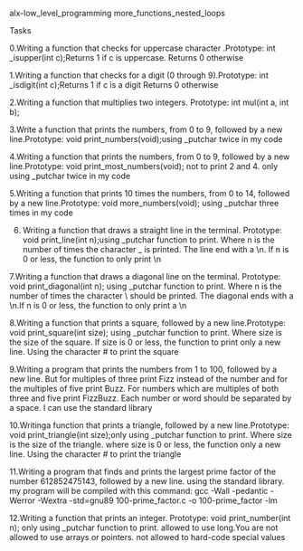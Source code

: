 alx-low_level_programming
more_functions_nested_loops



Tasks

0.Writing a function that checks for uppercase character .Prototype: int _isupper(int c);Returns 1 if c is uppercase. Returns 0 otherwise

1.Writing  a function that checks for a digit (0 through 9).Prototype: int _isdigit(int c);Returns 1 if c is a digit Returns 0 otherwise

2.Writing a function that multiplies two integers. Prototype: int mul(int a, int b);

3.Write a function that prints the numbers, from 0 to 9, followed by a new line.Prototype: void print_numbers(void);using  _putchar twice in my code

4.Writing a function that prints the numbers, from 0 to 9, followed by a new line.Prototype: void print_most_numbers(void); not to print 2 and 4. only using _putchar twice in my code

5.Writing a function that prints 10 times the numbers, from 0 to 14, followed by a new line.Prototype: void more_numbers(void); using _putchar three times in my code

6. Writing a function that draws a straight line in the terminal. Prototype: void print_line(int n);using _putchar function to print. Where n is the number of times the character _ is printed. The line end with a \n. If n is 0 or less, the function to only print \n

7.Writing a function that draws a diagonal line on the terminal. Prototype: void print_diagonal(int n); using _putchar function to print. Where n is the number of times the character \ should be printed. The diagonal  ends with a \n.If n is 0 or less, the function to only print a \n

8.Writing a function that prints a square, followed by a new line.Prototype: void print_square(int size); using _putchar function to print. Where size is the size of the square. If size is 0 or less, the function to print only a new line. Using the character # to print the square

9.Writing a program that prints the numbers from 1 to 100, followed by a new line. But for multiples of three print Fizz instead of the number and for the multiples of five print Buzz. For numbers which are multiples of both three and five print FizzBuzz. Each number or word should be separated by a space. I can  use the standard library

10.Writinga function that prints a triangle, followed by a new line.Prototype: void print_triangle(int size);only using _putchar function to print. Where size is the size of the triangle. where size is 0 or less, the function only a new line. Using the character # to print the triangle

 

11.Writing a program that finds and prints the largest prime factor of the number 612852475143, followed by a new line. using the standard library. my program will be compiled with this command: gcc -Wall -pedantic -Werror -Wextra -std=gnu89 100-prime_factor.c -o 100-prime_factor -lm

12.Writing a function that prints an integer. Prototype: void print_number(int n); only using _putchar function to print. allowed to use long.You are not allowed to use arrays or pointers. not allowed to hard-code special values

